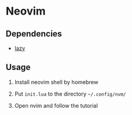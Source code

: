 # Neovim

## Dependencies

- [lazy](https://github.com/folke/lazy.nvim)

## Usage

1. Install neovim shell by homebrew

2. Put `init.lua` to the directory `~/.config/nvm/`

4. Open nvim and  follow the tutorial
